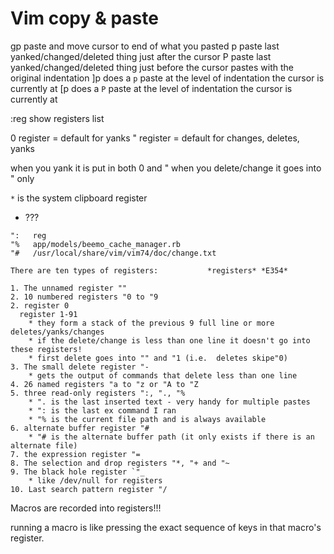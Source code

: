 # Vim copy & paste

gp paste and move cursor to end of what you pasted p paste last
yanked/changed/deleted thing just after the cursor P paste last
yanked/changed/deleted thing just before the cursor pastes with the original
indentation ]p does a `p` paste at the level of indentation the cursor is
currently at [p does a `P` paste at the level of indentation the cursor is
currently at

:reg show registers list

0 register = default for yanks " register = default for changes, deletes, yanks

when you yank it is put in both 0 and " when you delete/change it goes into "
only

`*` is the system clipboard register

- ???

```
":   reg
"%   app/models/beemo_cache_manager.rb
"#   /usr/local/share/vim/vim74/doc/change.txt

There are ten types of registers:			*registers* *E354*

1. The unnamed register ""
2. 10 numbered registers "0 to "9
2. register 0
  register 1-91
    * they form a stack of the previous 9 full line or more deletes/yanks/changes
    * if the delete/change is less than one line it doesn't go into these registers!
    * first delete goes into "" and "1 (i.e.  deletes skipe"0)
3. The small delete register "-
    * gets the output of commands that delete less than one line
4. 26 named registers "a to "z or "A to "Z
5. three read-only registers ":, "., "%
    * ". is the last inserted text - very handy for multiple pastes
    * ": is the last ex command I ran
    * "% is the current file path and is always available
6. alternate buffer register "#
    * "# is the alternate buffer path (it only exists if there is an alternate file)
7. the expression register "=
8. The selection and drop registers "*, "+ and "~
9. The black hole register `"_
    * like /dev/null for registers
10. Last search pattern register "/
```

Macros are recorded into registers!!!

running a macro is like pressing the exact sequence of keys in that macro's
register.
